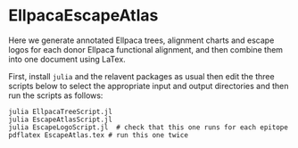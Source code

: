 # EllpacaEscapeAtlas


Here we generate annotated Ellpaca trees, alignment charts and 
escape logos for each donor Ellpaca functional alignment,
and then combine them into one document using LaTex.

First, install `julia` and the relavent packages as usual then
edit the three scripts below to select the appropriate input and 
output directories and then run the scripts as follows:

```
julia EllpacaTreeScript.jl
julia EscapeAtlasScript.jl
julia EscapeLogoScript.jl  # check that this one runs for each epitope
pdflatex EscapeAtlas.tex # run this one twice
```
